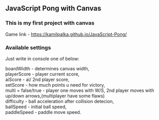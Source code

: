 ## JavaScript Pong with Canvas  

### This is my first project with canvas  

Game link - https://kamilpalka.github.io/JavaScript-Pong/  

### Available settings   
Just write in console one of below:  
  
boardWidth - determines canvas width,  
playerScore - player current score,  
aiScore - ai/ 2nd player score,  
setScore - how much points u need for victory,  
multi = false/true - player one moves with W/S, 2nd player moves with up/down arrows,(multiplayer have some flaws)  
difficulty - ball acceleration after collision detecion,  
ballSpeed - initial ball speed,  
paddleSpeed - paddle move speed.  

